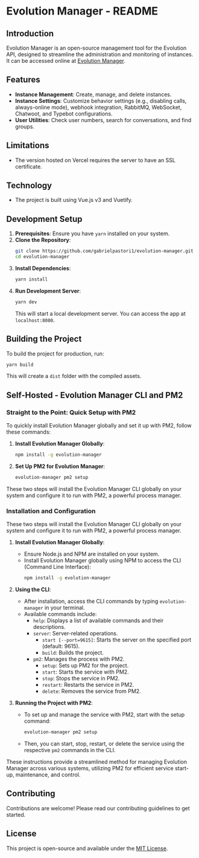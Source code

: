 # Evolution Manager - README

## Introduction
Evolution Manager is an open-source management tool for the Evolution API, designed to streamline the administration and monitoring of instances. It can be accessed online at [Evolution Manager](https://github.com/gabrielpastori1/evolution-manager).

## Features
- **Instance Management**: Create, manage, and delete instances.
- **Instance Settings**: Customize behavior settings (e.g., disabling calls, always-online mode), webhook integration, RabbitMQ, WebSocket, Chatwoot, and Typebot configurations.
- **User Utilities**: Check user numbers, search for conversations, and find groups.

## Limitations
- The version hosted on Vercel requires the server to have an SSL certificate.

## Technology
- The project is built using Vue.js v3 and Vuetify.

## Development Setup
1. **Prerequisites**: Ensure you have `yarn` installed on your system.
2. **Clone the Repository**:
   ```bash
   git clone https://github.com/gabrielpastori1/evolution-manager.git
   cd evolution-manager
   ```
3. **Install Dependencies**:
   ```bash
   yarn install
   ```
4. **Run Development Server**:
   ```bash
   yarn dev
   ```
   This will start a local development server. You can access the app at `localhost:8080`.

## Building the Project
To build the project for production, run:
```bash
yarn build
```
This will create a `dist` folder with the compiled assets.

## Self-Hosted - Evolution Manager CLI and PM2
### Straight to the Point: Quick Setup with PM2

To quickly install Evolution Manager globally and set it up with PM2, follow these commands:

1. **Install Evolution Manager Globally**:
   ```bash
   npm install -g evolution-manager
   ```

2. **Set Up PM2 for Evolution Manager**:
   ```bash
   evolution-manager pm2 setup
   ```

These two steps will install the Evolution Manager CLI globally on your system and configure it to run with PM2, a powerful process manager.

### Installation and Configuration

These two steps will install the Evolution Manager CLI globally on your system and configure it to run with PM2, a powerful process manager.


1. **Install Evolution Manager Globally**:
   - Ensure Node.js and NPM are installed on your system.
   - Install Evolution Manager globally using NPM to access the CLI (Command Line Interface):
     ```bash
     npm install -g evolution-manager
     ```

2. **Using the CLI**:
   - After installation, access the CLI commands by typing `evolution-manager` in your terminal.
   - Available commands include:
     - `help`: Displays a list of available commands and their descriptions.
     - `server`: Server-related operations.
       - `start [--port=9615]`: Starts the server on the specified port (default: 9615).
       - `build`: Builds the project.
     - `pm2`: Manages the process with PM2.
       - `setup`: Sets up PM2 for the project.
       - `start`: Starts the service with PM2.
       - `stop`: Stops the service in PM2.
       - `restart`: Restarts the service in PM2.
       - `delete`: Removes the service from PM2.

3. **Running the Project with PM2**:
   - To set up and manage the service with PM2, start with the setup command:
     ```bash
     evolution-manager pm2 setup
     ```
   - Then, you can start, stop, restart, or delete the service using the respective `pm2` commands in the CLI.

These instructions provide a streamlined method for managing Evolution Manager across various systems, utilizing PM2 for efficient service start-up, maintenance, and control.
## Contributing
Contributions are welcome! Please read our contributing guidelines to get started.

## License
This project is open-source and available under the [MIT License](LICENSE.md).
